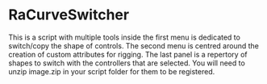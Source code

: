 # RaCurveSwitcher
This is a script with multiple tools inside the first menu is dedicated to switch/copy the shape of controls. The second menu is centred around the creation of custom attributes for rigging. The last panel is a repertory of shapes to switch with the controllers that are selected. You will need to unzip image.zip in your script folder for them to be registered.
